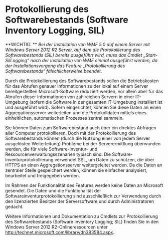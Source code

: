 # Protokollierung des Softwarebestands (Software Inventory Logging, SIL)

**WICHTIG: ** *Bei der Installation von WMF 5.0 auf einem Server mit Windows Server 2012 R2 Server, auf dem die Protokollierung des Softwarebestands (SIL) bereits ausgeführt wird, muss das Cmdlet „Start-SilLogging“ nach der Installation von WMF einmal ausgeführt werden, da der Installationsvorgang das Feature „Protokollierung des Softwarebestands“ fälschlicherweise beendet.*

Durch die Protokollierung des Softwarebestands sollen die Betriebskosten für das Abrufen genauer Informationen zu der lokal auf einem Server bereitgestellten Microsoft-Software reduziert werden, vor allem aber für das Abrufen dieser Informationen von zahlreichen Servern in einer IT-Umgebung (sofern die Software in der gesamten IT-Umgebung installiert ist und ausgeführt wird). Sofern eingerichtet, können Sie diese Daten an einen Aggregationsserver weiterleiten und die Protokolldaten mittels eines einheitlichen, automatischen Prozesses zentral sammeln.

Sie können Daten zum Softwarebestand auch über ein direktes Abfragen aller Computer protokollieren. Doch mit der Protokollierung des Softwarebestands können (durch die Nutzung einer von jedem Server ausgelösten Weiterleitung) Probleme bei der Serverermittlung überwunden werden, die für viele Software-Inventur- und Ressourcenverwaltungsszenarien typisch sind. Die Software-Inventurprotokollierung verwendet SSL, um Daten zu schützen, die über HTTPS an einen Aggregationsserver weitergeleitet werden. Da die Daten an zentraler Stelle gespeichert werden, können sie einfacher analysiert, bearbeitet und freigegeben werden.

Im Rahmen der Funktionalität des Features werden keine Daten an Microsoft gesendet. Die Daten und die Funktionalität der Softwareinventurprotokollierung sind ausschließlich zur Verwendung durch den lizenzierten Besitzer der Serversoftware und durch Administratoren gedacht.

Weitere Informationen und Dokumentation zu Cmdlets zur Protokollierung des Softwarebestands (Software Inventory Logging; SIL) finden Sie in den Windows Server 2012 R2-Onlineressourcen unter <http://technet.microsoft.com/library/dn383584.aspx>.


<!--HONumber=Jun16_HO4-->


